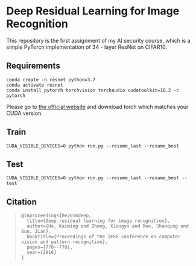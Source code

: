 # Deep Residual Learning for Image Recognition

This repository is the first assignment of my AI security course, which is a simple PyTorch implementation of 34 - layer ResNet on CIFAR10.



## Requirements

```
conda create -n resnet python=3.7
conda activate resnet
conda install pytorch torchvision torchaudio cudatoolkit=10.2 -c pytorch
```

Please go to [the official website](https://pytorch.org/) and download torch which matches your CUDA version.



## Train

```
CUDA_VISIBLE_DEVICES=0 python run.py --resume_last --resume_best
```



## Test

```
CUDA_VISIBLE_DEVICES=0 python run.py --resume_last --resume_best --test
```



## Citation

> ```
> @inproceedings{he2016deep,
>   title={Deep residual learning for image recognition},
>   author={He, Kaiming and Zhang, Xiangyu and Ren, Shaoqing and Sun, Jian},
>   booktitle={Proceedings of the IEEE conference on computer vision and pattern recognition},
>   pages={770--778},
>   year={2016}
> }
> ```